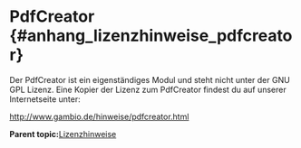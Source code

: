 # PdfCreator {#anhang_lizenzhinweise_pdfcreator}

Der PdfCreator ist ein eigenständiges Modul und steht nicht unter der GNU GPL Lizenz. Eine Kopier der Lizenz zum PdfCreator findest du auf unserer Internetseite unter:

http://www.gambio.de/hinweise/pdfcreator.html

**Parent topic:**[Lizenzhinweise](A_Lizenzhinweise.md)

